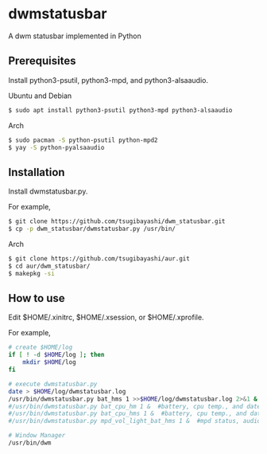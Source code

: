 # dwmstatusbar
A dwm statusbar implemented in Python

## Prerequisites

Install python3-psutil, python3-mpd, and python3-alsaaudio.

Ubuntu and Debian
```bash
$ sudo apt install python3-psutil python3-mpd python3-alsaaudio
```

Arch
```bash
$ sudo pacman -S python-psutil python-mpd2
$ yay -S python-pyalsaaudio
```

## Installation

Install dwmstatusbar.py.

For example,
```bash
$ git clone https://github.com/tsugibayashi/dwm_statusbar.git
$ cp -p dwm_statusbar/dwmstatusbar.py /usr/bin/
```

Arch
```bash
$ git clone https://github.com/tsugibayashi/aur.git
$ cd aur/dwm_statusbar/
$ makepkg -si
```

## How to use

Edit $HOME/.xinitrc, $HOME/.xsession, or $HOME/.xprofile.

For example,
```bash
# create $HOME/log
if [ ! -d $HOME/log ]; then
    mkdir $HOME/log
fi

# execute dwmstatusbar.py
date > $HOME/log/dwmstatusbar.log
/usr/bin/dwmstatusbar.py bat_hms 1 >>$HOME/log/dwmstatusbar.log 2>&1 &  #battery and date(yyyy-MM-dd HH:mm:ss)
#/usr/bin/dwmstatusbar.py bat_cpu_hm 1 &  #battery, cpu temp., and date(yyyy-MM-dd HH:mm)
#/usr/bin/dwmstatusbar.py bat_cpu_hms 1 &  #battery, cpu temp., and date(yyyy-MM-dd HH:mm:ss)
#/usr/bin/dwmstatusbar.py mpd_vol_light_bat_hms 1 &  #mpd status, audio volume, brightness, battery, and date(yyyy-MM-dd HH:mm:ss)

# Window Manager
/usr/bin/dwm
```

